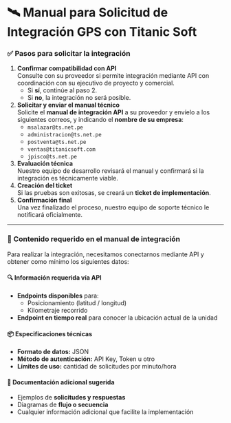 # 🛰️ Manual para Solicitud de Integración GPS con Titanic Soft

### ✅ Pasos para solicitar la integración

1. **Confirmar compatibilidad con API**\
   Consulte con su proveedor si permite integración mediante API  con coordinación con su ejecutivo de proyecto y comercial.
   * Si **sí**, continúe al paso 2.
   * Si **no**, la integración no será posible.
2. **Solicitar y enviar el manual técnico**\
   Solicite el **manual de integración API** a su proveedor y envíelo a los siguientes correos,  y indicando el **nombre de su empresa**:
   * `msalazar@ts.net.pe`
   * `administracion@ts.net.pe`
   * `postventa@ts.net.pe`
   * `ventas@titanicsoft.com`
   * `jpisco@ts.net.pe`
3. **Evaluación técnica**\
   Nuestro equipo de desarrollo revisará el manual y confirmará si la integración es técnicamente viable.
4. **Creación del ticket**\
   Si las pruebas son exitosas, se creará un **ticket de implementación**.
5. **Confirmación final**\
   Una vez finalizado el proceso, nuestro equipo de soporte técnico le notificará oficialmente.

***

### 📄 Contenido requerido en el manual de integración

Para realizar la integración, necesitamos conectarnos mediante API y obtener como mínimo los siguientes datos:

#### 🔍 Información requerida vía API

* **Endpoints disponibles** para:
  * Posicionamiento (latitud / longitud)
  * Kilometraje recorrido
* **Endpoint en tiempo real** para conocer la ubicación actual de la unidad

#### 📦 Especificaciones técnicas

* **Formato de datos:** JSON
* **Método de autenticación:** API Key, Token u otro
* **Límites de uso:** cantidad de solicitudes por minuto/hora

#### 📘 Documentación adicional sugerida

* Ejemplos de **solicitudes y respuestas**
* Diagramas de **flujo o secuencia**
* Cualquier información adicional que facilite la implementación

